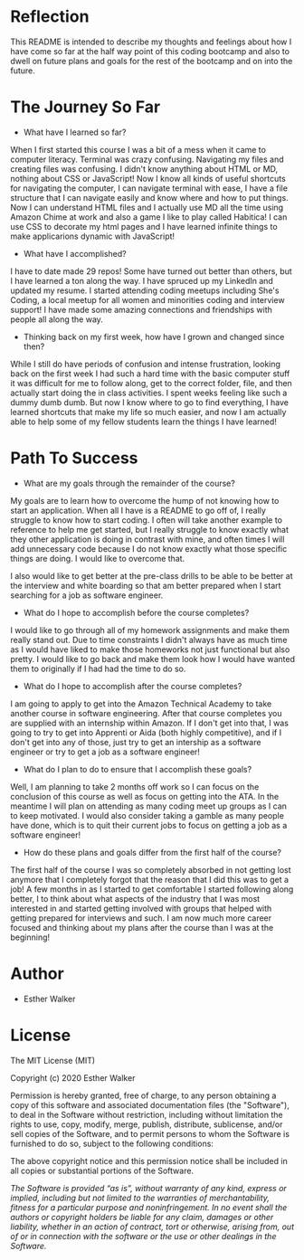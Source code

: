 # Reflection

This README is intended to describe my thoughts and feelings about how I have come so far at the half way point of this coding bootcamp and also to dwell on future plans and goals for the rest of the bootcamp and on into the future.

# The Journey So Far

- What have I learned so far?

When I first started this course I was a bit of a mess when it came to computer literacy. Terminal was crazy confusing. Navigating my files and creating files was confusing. I didn't know anything about HTML or MD, nothing about CSS or JavaScript! Now I know all kinds of useful shortcuts for navigating the computer, I can navigate terminal with ease, I have a file structure that I can navigate easily and know where and how to put things. Now I can understand HTML files and I actually use MD all the time using Amazon Chime at work and also a game I like to play called Habitica!
I can use CSS to decorate my html pages and I have learned infinite things to make applicarions dynamic with JavaScript!

- What have I accomplished?

I have to date made 29 repos! Some have turned out better than others, but I have learned a ton along the way. I have spruced up my LinkedIn and updated my resume. I started attending coding meetups including She's Coding, a local meetup for all women and minorities coding and interview support! I have made some amazing connections and friendships with people all along the way.

- Thinking back on my first week, how have I grown and changed since then?

While I still do have periods of confusion and intense frustration, looking back on the first week I had such a hard time with the basic computer stuff it was difficult for me to follow along, get to the correct folder, file, and then actually start doing the in class activities. I spent weeks feeling like such a dummy dumb dumb. But now I know where to go to find everything, I have learned shortcuts that make my life so much easier, and now I am actually able to help some of my fellow students learn the things I have learned!



# Path To Success

- What are my goals through the remainder of the course?

My goals are to learn how to overcome the hump of not knowing how to start an application. When all I have is a README to go off of, I really struggle to know how to start coding. I often will take another example to reference to help me get started, but I really struggle to know exactly what they other application is doing in contrast with mine, and often times I will add unnecessary code because I do not know exactly what those specific things are doing. I would like to overcome that.

I also would like to get better at the pre-class drills to be able to be better at the interview and white boarding so that  am better prepared when I start searching for a job as software engineer.

- What do I hope to accomplish before the course completes?

I would like to go through all of my homework assignments and make them really stand out. Due to time constraints I didn't always have as much time as I would have liked to make those homeworks not just functional but also pretty. I would like to go back and make them look how I would have wanted them to originally if I had had the time to do so.

- What do I hope to accomplish after the course completes?

I am going to apply to get into the Amazon Technical Academy to take another course in software engineering. After that course completes you are supplied with an internship within Amazon. If I don't get into that, I was going to try to get into Apprenti or Aida (both highly competitive), and if I don't get into any of those, just try to get an intership as a software engineer or try to get a job as a software engineer!

- What do I plan to do to ensure that I accomplish these goals?

Well, I am planning to take 2 months off work so I can focus on the conclusion of this course as well as focus on getting into the ATA. In the meantime I will plan on attending as many coding meet up groups as I can to keep motivated. I would also consider taking a gamble as many people have done, which is to quit their current jobs to focus on getting a job as a software engineer!

- How do these plans and goals differ from the first half of the course?

The first half of the course I was so completely absorbed in not getting lost anymore that I completely forgot that the reason that I did this was to get a job! A few months in as I started to get comfortable I started following along better, I to think about what aspects of the industry that I was most interested in and started getting involved with groups that helped with getting prepared for interviews and such. I am now much more career focused and thinking about my plans after the course than I was at the beginning!

# Author

- Esther Walker


# License

The MIT License (MIT)

Copyright (c) 2020 Esther Walker

Permission is hereby granted, free of charge, to any person obtaining a copy
of this software and associated documentation files (the "Software"), to deal
in the Software without restriction, including without limitation the rights
to use, copy, modify, merge, publish, distribute, sublicense, and/or sell
copies of the Software, and to permit persons to whom the Software is
furnished to do so, subject to the following conditions:

The above copyright notice and this permission notice shall be included in
all copies or substantial portions of the Software.

*The Software is provided “as is”, without warranty of any kind, express or implied, including but not limited to the warranties of merchantability, fitness for a particular purpose and noninfringement. In no event shall the authors or copyright holders be liable for any claim, damages or other liability, whether in an action of contract, tort or otherwise, arising from, out of or in connection with the software or the use or other dealings in the Software.*

















